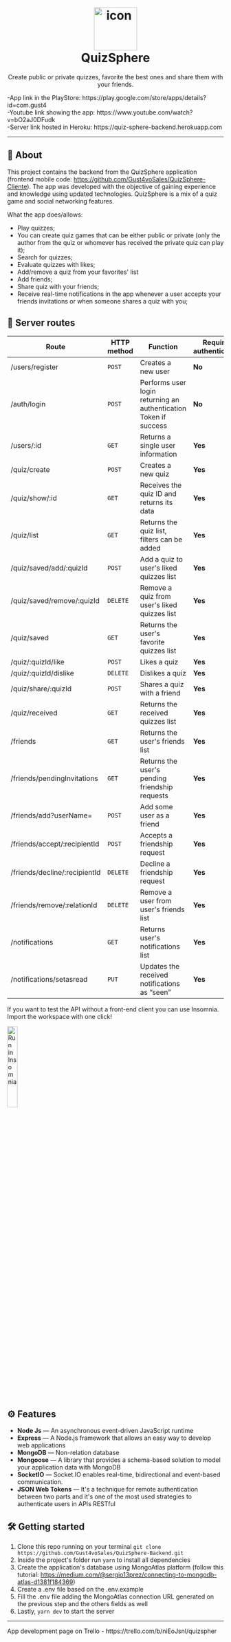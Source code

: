 <h1 align="center">
<img src="https://i.imgur.com/HMr0tyZ.png" alt="icon" height="100">
<br>
QuizSphere
</h1>

<p align="center">Create public or private quizzes, favorite the best ones and share them with your friends.</p>
-App link in the PlayStore: https://play.google.com/store/apps/details?id=com.gust4
<br>
-Youtube link showing the app: https://www.youtube.com/watch?v=bO2aJ0DFudk
<br>
-Server link hosted in Heroku: https://quiz-sphere-backend.herokuapp.com


<hr />

## 📜 About
This project contains the backend from the QuizSphere application (frontend mobile code: https://github.com/Gust4voSales/QuizSphere-Cliente).
The app was developed with the objective of gaining experience and knowledge using updated technologies. QuizSphere is a mix of a quiz game and social networking features.

What the app does/allows:
 - Play quizzes;
 - You can create quiz games that can be either public or private (only the author from the quiz or whomever
has received the private quiz can play it);
 - Search for quizzes;
 - Evaluate quizzes with likes;
 - Add/remove a quiz from your favorites' list
 - Add friends;
 - Share quiz with your friends;
 - Receive real-time notifications in the app whenever a user accepts your friends invitations or when someone shares a quiz with you; 

## 🧩 Server routes
| Route | HTTP method |  Function | Requires authentication | 
| --- | --- | --- | --- |
| /users/register |  `POST` | Creates a new user | **No** | 
| /auth/login | `POST` |Performs user login returning an authentication Token if success | **No** | 
| /users/:id | `GET`|Returns a single user information | **Yes** | 
| /quiz/create | `POST`| Creates a new quiz | **Yes** | 
| /quiz/show/:id | `GET`|Receives the quiz ID and returns its data | **Yes** | 
| /quiz/list | `GET`|Returns the quiz list, filters can be added | **Yes** | 
| /quiz/saved/add/:quizId | `POST`|Add a quiz to user's liked quizzes list | **Yes** | 
| /quiz/saved/remove/:quizId | `DELETE`|Remove a quiz from user's liked quizzes list | **Yes** | 
| /quiz/saved | `GET`|Returns the user's favorite quizzes list | **Yes** | 
| /quiz/:quizId/like | `POST`|Likes a quiz | **Yes** | 
| /quiz/:quizId/dislike | `DELETE`|Dislikes a quiz | **Yes** | 
| /quiz/share/:quizId | `POST`|Shares a quiz with a friend	 | **Yes** | 
| /quiz/received | `GET`|Returns the received quizzes list | **Yes** | 
| /friends| `GET`|Returns the user's friends list| **Yes** | 
| /friends/pendingInvitations | `GET`|Returns the user's pending friendship requests | **Yes** | 
| /friends/add?userName= | `POST`|Add some user as a friend | **Yes** | 
| /friends/accept/:recipientId | `POST`|Accepts a friendship request | **Yes** | 
| /friends/decline/:recipientId | `DELETE`|Decline a friendship request | **Yes** | 
| /friends/remove/:relationId | `DELETE`|Remove a user from user's friends list| **Yes** | 
| /notifications | `GET`|Returns user's notifications list | **Yes** | 
| /notifications/setasread | `PUT`|Updates the received notifications as “seen”| **Yes** | 

If you want to test the API without a front-end client you can use Insomnia. Import the workspace with one click! 

<a href="https://insomnia.rest/run/?label=QuizSphere&uri=https://github.com/Gust4voSales/QuizSphere-Backend/blob/master/InsomniaWorkspace.json" target="_blank"><img src="https://insomnia.rest/images/run.svg" alt="Run in Insomnia" width="22%"></a>


## ⚙ Features
[//]: # (Add the features of your project here:)
- **Node Js** — An asynchronous event-driven JavaScript runtime
- **Express** — A Node.js framework that allows an easy way to develop web applications
- **MongoDB** — Non-relation database
- **Mongoose** — A library that provides a schema-based solution to model your application data with MongoDB 
- **SocketIO** — Socket.IO enables real-time, bidirectional and event-based communication.
- **JSON Web Tokens** — It's a technique for remote authentication between two parts and it's one of the most used strategies to authenticate users in APIs RESTful 


## 🛠 Getting started
1. Clone this repo running on your terminal ````git clone https://github.com/Gust4voSales/QuizSphere-Backend.git ```` 
2. Inside the project's folder run ```yarn``` to install all dependencies
3. Create the application's database using MongoAtlas platform (follow this tutorial: https://medium.com/@sergio13prez/connecting-to-mongodb-atlas-d1381f184369)  
4. Create a .env file based on the .env.example 
5. Fill the .env file adding the MongoAtlas connection URL generated on the previous step and the others fields as well 
6. Lastly, ```yarn dev``` to start the server

<hr />
App development page on Trello - https://trello.com/b/niEoJsnl/quizspher


